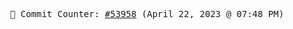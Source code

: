 <p align="center">
    <samp>
        📮 Commit Counter: <a href="https://github.com/Javascript-void0/Javascript-void0/commits/main">#53958</a> (April 22, 2023 @ 07:48 PM)
    </samp>
</p>